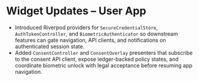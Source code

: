 # Widget Updates – User App

- Introduced Riverpod providers for `SecureCredentialStore`, `AuthTokenController`, and `BiometricAuthenticator` so downstream features can gate navigation, API clients, and notifications on authenticated session state.
- Added `ConsentController` and `ConsentOverlay` presenters that subscribe to the consent API client, expose ledger-backed policy states, and coordinate biometric unlock with legal acceptance before resuming app navigation.

